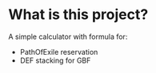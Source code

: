 # What is this project?

A simple calculator with formula for:
- PathOfExile reservation
- DEF stacking for GBF
